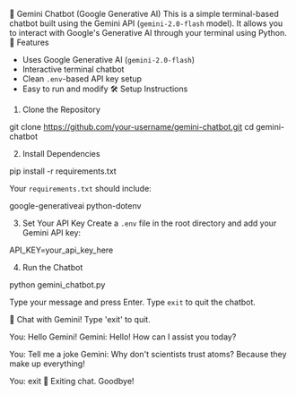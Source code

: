 🤖 Gemini Chatbot (Google Generative AI)
This is a simple terminal-based chatbot built using the Gemini API (`gemini-2.0-flash` model). It allows you to interact with Google's Generative AI through your terminal using Python.
🚀 Features
- Uses Google Generative AI (`gemini-2.0-flash`)
- Interactive terminal chatbot
- Clean `.env`-based API key setup
- Easy to run and modify
🛠️ Setup Instructions
1. Clone the Repository

git clone https://github.com/your-username/gemini-chatbot.git
cd gemini-chatbot

2. Install Dependencies

pip install -r requirements.txt

Your `requirements.txt` should include:

google-generativeai
python-dotenv

3. Set Your API Key
Create a `.env` file in the root directory and add your Gemini API key:

API_KEY=your_api_key_here

4. Run the Chatbot

python gemini_chatbot.py

Type your message and press Enter. Type `exit` to quit the chatbot.


🤖 Chat with Gemini! Type 'exit' to quit.

You: Hello Gemini!
Gemini: Hello! How can I assist you today?

You: Tell me a joke
Gemini: Why don't scientists trust atoms? Because they make up everything!

You: exit
👋 Exiting chat. Goodbye!

